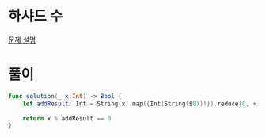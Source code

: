 # 하샤드 수
[문제 설명](https://programmers.co.kr/learn/courses/30/lessons/12947)

# 풀이
```swift
func solution(_ x:Int) -> Bool {
    let addResult: Int = String(x).map({Int(String($0))!}).reduce(0, +)
    
    return x % addResult == 0
}
```
